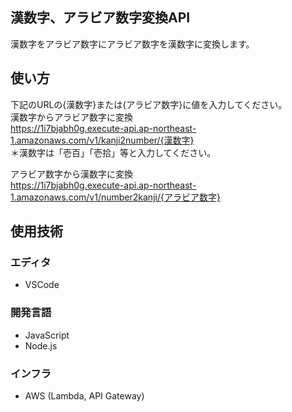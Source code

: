 ## 漢数字、アラビア数字変換API
漢数字をアラビア数字にアラビア数字を漢数字に変換します。

## 使い方
下記のURLの{漢数字}または{アラビア数字}に値を入力してください。  
漢数字からアラビア数字に変換  
https://1i7bjabh0g.execute-api.ap-northeast-1.amazonaws.com/v1/kanji2number/{漢数字}  
＊漢数字は「壱百」「壱拾」等と入力してください。

アラビア数字から漢数字に変換  
https://1i7bjabh0g.execute-api.ap-northeast-1.amazonaws.com/v1/number2kanji/{アラビア数字}

## 使用技術

### エディタ
- VSCode

### 開発言語
- JavaScript
- Node.js

### インフラ
- AWS (Lambda, API Gateway)

